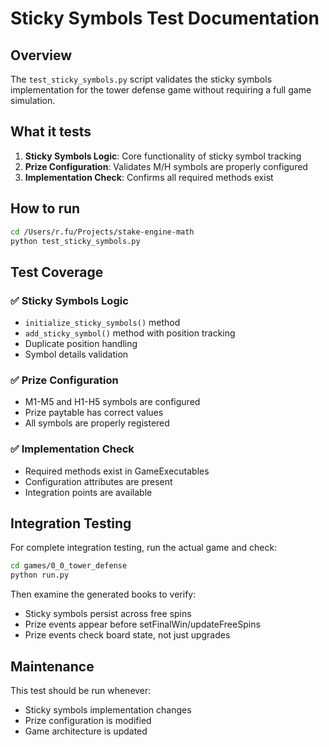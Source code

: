 # Sticky Symbols Test Documentation

## Overview
The `test_sticky_symbols.py` script validates the sticky symbols implementation for the tower defense game without requiring a full game simulation.

## What it tests
1. **Sticky Symbols Logic**: Core functionality of sticky symbol tracking
2. **Prize Configuration**: Validates M/H symbols are properly configured
3. **Implementation Check**: Confirms all required methods exist

## How to run
```bash
cd /Users/r.fu/Projects/stake-engine-math
python test_sticky_symbols.py
```

## Test Coverage

### ✅ Sticky Symbols Logic
- `initialize_sticky_symbols()` method
- `add_sticky_symbol()` method with position tracking
- Duplicate position handling
- Symbol details validation

### ✅ Prize Configuration
- M1-M5 and H1-H5 symbols are configured
- Prize paytable has correct values
- All symbols are properly registered

### ✅ Implementation Check
- Required methods exist in GameExecutables
- Configuration attributes are present
- Integration points are available

## Integration Testing
For complete integration testing, run the actual game and check:
```bash
cd games/0_0_tower_defense
python run.py
```

Then examine the generated books to verify:
- Sticky symbols persist across free spins
- Prize events appear before setFinalWin/updateFreeSpins
- Prize events check board state, not just upgrades

## Maintenance
This test should be run whenever:
- Sticky symbols implementation changes
- Prize configuration is modified
- Game architecture is updated
